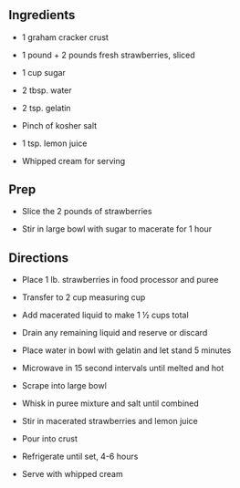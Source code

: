 # 

## Ingredients

- 1 graham cracker crust

- 1 pound + 2 pounds fresh strawberries, sliced

- 1 cup sugar

- 2 tbsp. water

- 2 tsp. gelatin

- Pinch of kosher salt

- 1 tsp. lemon juice

- Whipped cream for serving

## Prep

- Slice the 2 pounds of strawberries

- Stir in large bowl with sugar to macerate for 1 hour

## Directions

- Place 1 lb. strawberries in food processor and puree

- Transfer to 2 cup measuring cup

- Add macerated liquid to make 1 ½ cups total

- Drain any remaining liquid and reserve or discard

- Place water in bowl with gelatin and let stand 5 minutes

- Microwave in 15 second intervals until melted and hot

- Scrape into large bowl

- Whisk in puree mixture and salt until combined

- Stir in macerated strawberries and lemon juice

- Pour into crust

- Refrigerate until set, 4-6 hours

- Serve with whipped cream

